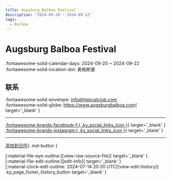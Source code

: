 ```yaml
---
title: Augsburg Balboa Festival
description: "2024-09-20 ~ 2024-09-22"
tags:
  - Balboa
---
```


# Augsburg Balboa Festival 

:fontawesome-solid-calendar-days: 2024-09-20 ~ 2024-09-22  
:fontawesome-solid-location-dot: 奥格斯堡  

## 联系

:fontawesome-solid-envelope: <info@hepcatclub.com>  
:fontawesome-solid-globe: <https://www.augsburgbalboa.com>{ target='_blank' }  

---

 [:fontawesome-brands-facebook-f:{ .ky_social_links_icon }](https://www.facebook.com/augsburgbalboa){ target='_blank' } [:fontawesome-brands-instagram:{ .ky_social_links_icon }](https://instagram.com/augsburgbalboafestival){ target='_blank' }

---

[添加到日历](https://swing.news/ics/zh-Hans/2024/de/augsburg-balboa-festival-2024.ics){ .md-button }

<div class="ky_page_footer" markdown>
<div class="ky_page_footer_trailing" markdown="span">
[:material-file-eye-outline:][view-raw-source-file]{ target='_blank' }
[:material-file-edit-outline:][edit-info]{ target='_blank' }
</div>
<div class="ky_page_footer_leading" markdown="span">
[:material-clock-edit-outline: 2024-07-14 20:30 UTC][view-edit-history]{ .ky_page_footer_history_button target='_blank' }
</div>
</div>

[view-raw-source-file]: https://github.com/swingdance/events/blob/main/2024/de/augsburg-balboa-festival-2024.json "查看原始源文件"
[edit-info]: https://github.com/swingdance/events/issues/new?assignees=&labels=update+event&projects=&template=03-update_entity.yml&title=%5B2024%2Fde%5D%20Augsburg%20Balboa%20Festival&region=de&year=2024&id=augsburg-balboa-festival-2024&name=Augsburg%20Balboa%20Festival&org_id= "编辑信息"

[view-edit-history]: https://github.com/swingdance/events/commits/main/2024/de/augsburg-balboa-festival-2024.json "查看编辑历史"
